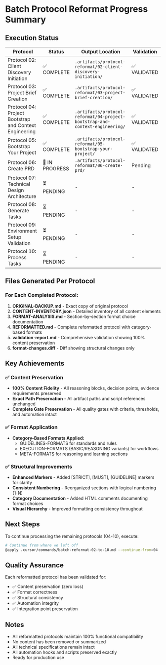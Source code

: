 # Batch Protocol Reformat Progress Summary

## Execution Status

| Protocol | Status | Output Location | Validation |
|----------|--------|-----------------|-------------|
| Protocol 02: Client Discovery Initiation | ✅ COMPLETE | `.artifacts/protocol-reformat/02-client-discovery-initiation/` | ✅ VALIDATED |
| Protocol 03: Project Brief Creation | ✅ COMPLETE | `.artifacts/protocol-reformat/03-project-brief-creation/` | ✅ VALIDATED |
| Protocol 04: Project Bootstrap and Context Engineering | ✅ COMPLETE | `.artifacts/protocol-reformat/04-project-bootstrap-and-context-engineering/` | ✅ VALIDATED |
| Protocol 05: Bootstrap Your Project | ✅ COMPLETE | `.artifacts/protocol-reformat/05-bootstrap-your-project/` | ✅ VALIDATED |
| Protocol 06: Create PRD | 🔄 IN PROGRESS | `.artifacts/protocol-reformat/06-create-prd/` | Pending |
| Protocol 07: Technical Design Architecture | ⏳ PENDING | - | - |
| Protocol 08: Generate Tasks | ⏳ PENDING | - | - |
| Protocol 09: Environment Setup Validation | ⏳ PENDING | - | - |
| Protocol 10: Process Tasks | ⏳ PENDING | - | - |

## Files Generated Per Protocol

### For Each Completed Protocol:
1. **ORIGINAL-BACKUP.md** - Exact copy of original protocol
2. **CONTENT-INVENTORY.json** - Detailed inventory of all content elements
3. **FORMAT-ANALYSIS.md** - Section-by-section format choice documentation
4. **REFORMATTED.md** - Complete reformatted protocol with category-based formats
5. **validation-report.md** - Comprehensive validation showing 100% content preservation
6. **format-changes.diff** - Diff showing structural changes only

## Key Achievements

### ✅ Content Preservation
- **100% Content Fidelity** - All reasoning blocks, decision points, evidence requirements preserved
- **Exact Path Preservation** - All artifact paths and script references unchanged
- **Complete Gate Preservation** - All quality gates with criteria, thresholds, and automation intact

### ✅ Format Application
- **Category-Based Formats Applied:**
  - GUIDELINES-FORMATS for standards and rules
  - EXECUTION-FORMATS (BASIC/REASONING variants) for workflows
  - META-FORMATS for reasoning and learning sections

### ✅ Structural Improvements
- **Enhanced Markers** - Added [STRICT], [MUST], [GUIDELINE] markers for clarity
- **Consistent Numbering** - Reorganized sections with logical numbering (1-N)
- **Category Documentation** - Added HTML comments documenting format choices
- **Visual Hierarchy** - Improved formatting consistency throughout

## Next Steps

To continue processing the remaining protocols (04-10), execute:
```bash
# Continue from where we left off
@apply .cursor/commands/batch-reformat-02-to-10.md --continue-from=04
```

## Quality Assurance

Each reformatted protocol has been validated for:
- ✅ Content preservation (zero loss)
- ✅ Format correctness
- ✅ Structural consistency
- ✅ Automation integrity
- ✅ Integration point preservation

## Notes

- All reformatted protocols maintain 100% functional compatibility
- No content has been removed or summarized
- All technical specifications remain intact
- All automation hooks and scripts preserved exactly
- Ready for production use
